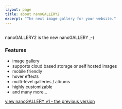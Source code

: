 ```yaml
---
layout: page
title: about nanoGALLERY2
excerpt: "The next image gallery for your website."
---
```

  <br>
nanoGALLERY2 is the new nanoGALLERY ;-)


### Features

* image gallery
* supports cloud based storage or self hosted images
* mobile friendly
* hover effects
* multi-level galleries / albums
* highly customizable
* and many more...


  
  
  
<a markdown="0" href="http://nanogallery.brisbois.fr" class="btn">view nanoGALLERY v1 - the previous version</a>

